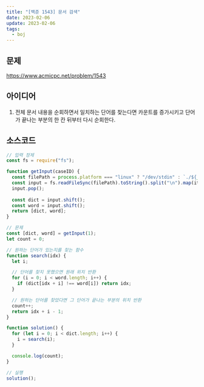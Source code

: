 ```yaml
---
title: "[백준 1543] 문서 검색"
date: 2023-02-06
update: 2023-02-06
tags:
  - boj
---
```


## 문제
https://www.acmicpc.net/problem/1543

## 아이디어
1. 전체 문서 내용을 순회하면서 일치하는 단어를 찾는다면 카운트를 증가시키고 단어가 끝나는 부분의 한 칸 뒤부터 다시 순회한다.

## 소스코드
```js
// 입력 정제
const fs = require("fs");

function getInput(caseID) {
  const filePath = process.platform === "linux" ? "/dev/stdin" : `./${__dirname.split('\\').pop()}/i${caseID}.txt`;
  const input = fs.readFileSync(filePath).toString().split("\n").map(item => item.trim());
  input.pop();
  
  const dict = input.shift();
  const word = input.shift();
  return [dict, word];
}

// 문제
const [dict, word] = getInput(1);
let count = 0;

// 원하는 단어가 있는지를 찾는 함수
function search(idx) {
  let i;

  // 단어를 찾지 못했으면 원래 위치 반환
  for (i = 0; i < word.length; i++) {
    if (dict[idx + i] !== word[i]) return idx;
  }

  // 원하는 단어를 찾았다면 그 단어가 끝나는 부분의 위치 반환
  count++;
  return idx + i - 1;
}

function solution() {
  for (let i = 0; i < dict.length; i++) {
    i = search(i);
  }

  console.log(count);
}

// 실행
solution();
```